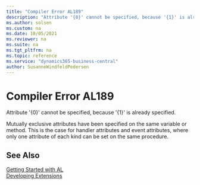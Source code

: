 ```yaml
---
title: "Compiler Error AL189"
description: "Attribute '{0}' cannot be specified, because '{1}' is already specified."
ms.author: solsen
ms.custom: na
ms.date: 10/05/2021
ms.reviewer: na
ms.suite: na
ms.tgt_pltfrm: na
ms.topic: reference
ms.service: "dynamics365-business-central"
author: SusanneWindfeldPedersen
---
```

[//]: # (START>DO_NOT_EDIT)
[//]: # (IMPORTANT:Do not edit any of the content between here and the END>DO_NOT_EDIT.)
[//]: # (Any modifications should be made in the .xml files in the ModernDev repo.)
# Compiler Error AL189
Attribute '{0}' cannot be specified, because '{1}' is already specified.


Mutually exclusive attributes have been specified on the same variable or method. This is the case for handler attributes and event attributes, where only one attribute of each kind can be set on the same procedure.

[//]: # (IMPORTANT: END>DO_NOT_EDIT)
## See Also  
[Getting Started with AL](../devenv-get-started.md)  
[Developing Extensions](../devenv-dev-overview.md)  